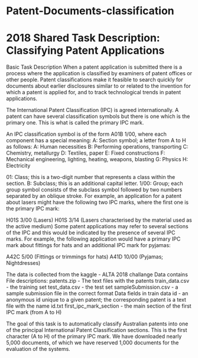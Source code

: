 # Patent-Documents-classification


# 2018 Shared Task Description: Classifying Patent Applications

Basic Task Description
When a patent application is submitted there is a process where the application is classified by examiners of patent offices or other people. Patent classifications make it feasible to search quickly for documents about earlier disclosures similar to or related to the invention for which a patent is applied for, and to track technological trends in patent applications.

The International Patent Classification (IPC) is agreed internationally. A patent can have several classification symbols but there is one which is the primary one. This is what is called the primary IPC mark.

An IPC classification symbol is of the form A01B 1/00, where each component has a special meaning:
A: Section symbol; a letter from A to H as follows:
A: Human necessities
B: Performing operations, transporting
C: Chemistry, metallurgy
D: Textiles, paper
E: Fixed constructions
F: Mechanical engineering, lighting, heating, weapons, blasting
G: Physics
H: Electricity

01: Class; this is a two-digit number that represents a class within the section.
B: Subclass; this is an additional capital letter.
1/00: Group; each group symbol consists of the subclass symbol followed by two numbers separated by an oblique stroke.
For example, an application for a patent about lasers might have the following two IPC marks, where the first one is the primary IPC mark:

H01S 3/00 (Lasers)
H01S 3/14 (Lasers characterised by the material used as the active medium)
Some patent applications may refer to several sections of the IPC and this would be indicated by the presence of several IPC marks. For example, the following application would have a primary IPC mark about fittings for hats and an additional IPC mark for pyjamas:

A42C 5/00 (Fittings or trimmings for hats)
A41D 10/00 (Pyjamas; Nightdresses)

The data is collected from the kaggle - ALTA 2018 challange
 Data contains
File descriptions:
patents.zip - The text files with the patents
train_data.csv - the training set
test_data.csv - the test set
sampleSubmission.csv - a sample submission file in the correct format
Data fields in train data
id - an anonymous id unique to a given patent; the corresponding patent is a text file with the name id.txt
first_ipc_mark_section - the main section of the first IPC mark (from A to H)


The goal of this task is to automatically classify Australian patents into one of the principal International Patent Classification sections. This is the first character (A to H) of the primary IPC mark. We have downloaded nearly 5,000 documents, of which we have reserved 1,000 documents for the evaluation of the systems.


